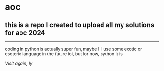 # aoc
## this is a repo I created to upload all my solutions for aoc 2024
---
coding in python is actually super fun, maybe I'll use some exotic or esoteric language in the future lol, but for now, python it is.

*Visit again, ly*
